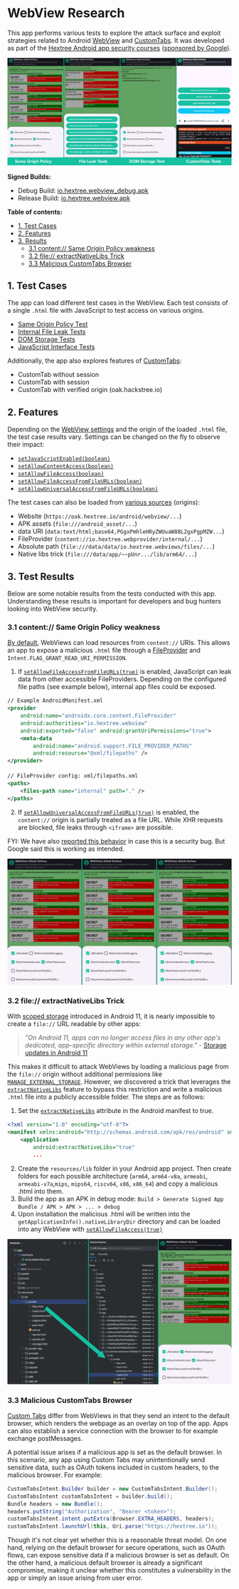# WebView Research

This app performs various tests to explore the attack surface and exploit strategies related to Android [WebView](https://developer.android.com/develop/ui/views/layout/webapps/webview) and [CustomTabs](https://developer.chrome.com/docs/android/custom-tabs/guide-get-started). It was developed as part of the [Hextree Android app security courses](https://app.hextree.io/map/android/android-webview) ([sponsored by Google](https://www.hextree.io/hextree-x-google)).


![Screenshots of different test pages](webview_tests.png)

**Signed Builds:**
- Debug Build: [io.hextree.webview_debug.apk](app/debug/io.hextree.webview_debug.apk)
- Release Build: [io.hextree.webview.apk](app/release/io.hextree.webview.apk)

**Table of contents:**

- [1. Test Cases](#1-test-cases)
- [2. Features](#2-features)
- [3. Results](#3-test-results)
    - [3.1 content:// Same Origin Policy weakness](#31-content-same-origin-policy-weakness)
    - [3.2 file:// extractNativeLibs Trick](#32-file-extractnativelibs-trick)
    - [3.3 Malicious CustomTabs Browser]()

## 1. Test Cases
The app can load different test cases in the WebView. Each test consists of a single `.html` file with JavaScript to test access on various origins.

- [Same Origin Policy Test](app/src/main/assets/origins.html)
- [Internal File Leak Tests](app/src/main/assets/files.html)
- [DOM Storage Tests](app/src/main/assets/storage.html)
- [JavaScript Interface Tests](app/src/main/assets/pwn.html)

Additionally, the app also explores features of [CustomTabs](https://developer.chrome.com/docs/android/custom-tabs/guide-get-started):

- CustomTab without session
- CustomTab with session
- CustomTab with verified origin (oak.hackstree.io)

## 2. Features

Depending on the [WebView settings](https://developer.android.com/reference/android/webkit/WebSettings) and the origin of the loaded `.html` file, the test case results vary. Settings can be changed on the fly to observe their impact:

- [`setJavaScriptEnabled(boolean)`](https://developer.android.com/reference/android/webkit/WebSettings#setJavaScriptEnabled(boolean))
- [`setAllowContentAccess(boolean)`](https://developer.android.com/reference/android/webkit/WebSettings#setAllowContentAccess(boolean))
- [`setAllowFileAccess(boolean)`](https://developer.android.com/reference/android/webkit/WebSettings#setAllowFileAccess(boolean))
- [`setAllowFileAccessFromFileURLs(boolean)`](https://developer.android.com/reference/android/webkit/WebSettings#setAllowFileAccessFromFileURLs(boolean))
- [`setAllowUniversalAccessFromFileURLs(boolean)`](https://developer.android.com/reference/android/webkit/WebSettings#setAllowUniversalAccessFromFileURLs(boolean))

The test cases can also be loaded from [various sources](https://github.com/hextreeio/android-webview-research/blob/main/app/src/main/java/io/hextree/webviews/activities/WebViewsTestActivity.java#L159) (origins):

- Website (`https://oak.hextree.io/android/webview/...`)
- APK assets (`file:///android_asset/...`)
- data URI (`data:text/html;base64,PGgxPmhleHRyZWUuaW88L2gxPgpMZW...`)
- FileProvider (`content://io.hextree.webprovider/internal/...`)
- Absolute path (`file:///data/data/io.hextree.webviews/files/...`)
- Native libs trick (`file:///data/app/~~pUnr.../lib/arm64/...`)

## 3. Test Results

Below are some notable results from the tests conducted with this app. Understanding these results is important for developers and bug hunters looking into WebView security.

### 3.1 content:// Same Origin Policy weakness

[By default](https://developer.android.com/reference/android/webkit/WebSettings#setAllowContentAccess(boolean)), WebViews can load resources from `content://` URIs. This allows an app to expose a malicious `.html` file through a [FileProvider](https://developer.android.com/reference/androidx/core/content/FileProvider) and `Intent.FLAG_GRANT_READ_URI_PERMISSION`.


1. If [`setAllowFileAccessFromFileURLs(true)`](https://developer.android.com/reference/android/webkit/WebSettings#setAllowFileAccessFromFileURLs(boolean)) is enabled, JavaScript can leak data from other accessible FileProviders. Depending on the configured file paths (see example below), internal app files could be exposed.
```xml
// Example AndroidManifest.xml
<provider
    android:name="androidx.core.content.FileProvider"
    android:authorities="io.hextree.webview"
    android:exported="false" android:grantUriPermissions="true">
    <meta-data
        android:name="android.support.FILE_PROVIDER_PATHS"
        android:resource="@xml/filepaths" />
</provider>

// FileProvider config: xml/filepaths.xml
<paths>
    <files-path name="internal" path="." />
</paths>
```
2. If [`setAllowUniversalAccessFromFileURLs(true)`](https://developer.android.com/reference/android/webkit/WebSettings#setAllowUniversalAccessFromFileURLs(boolean)) is enabled, the `content://` origin is partially treated as a file URL. While XHR requests are blocked, file leaks through `<iframe>` are possible.

FYI: We have also [reported this behavior](https://issuetracker.google.com/issues/387101937) in case this is a security bug. But Google said this is working as intended. 

![Screenshots of content:// SOP testcases](content_provider.png)

### 3.2 file:// extractNativeLibs Trick

With [scoped storage](https://developer.android.com/training/data-storage#scoped-storage) introduced in Android 11, it is nearly impossible to create a `file://` URL readable by other apps:

> *"On Android 11, apps can no longer access files in any other app's dedicated, app-specific directory within external storage."* - [Storage updates in Android 11](https://developer.android.com/about/versions/11/privacy/storage#other-app-specific-dirs)

This makes it difficult to attack WebViews by loading a malicious page from the `file://` origin without additional permissions like [`MANAGE_EXTERNAL_STORAGE`](https://developer.android.com/reference/android/Manifest.permission#MANAGE_EXTERNAL_STORAGE). However, we discovered a trick that leverages the [`extractNativeLibs`](https://developer.android.com/guide/topics/manifest/application-element#extractNativeLibs) feature to bypass this restriction and write a malicious `.html` file into a publicly accessible folder. The steps are as follows:

1. Set the [`extractNativeLibs`](https://developer.android.com/guide/topics/manifest/application-element#extractNativeLibs) attribute in the Android manifest to true.
```xml
<?xml version="1.0" encoding="utf-8"?>
<manifest xmlns:android="http://schemas.android.com/apk/res/android" xmlns:tools="http://schemas.android.com/tools">
    <application
        android:extractNativeLibs="true"
        ...
```
2. Create the `resources/lib` folder in your Android app project. Then create folders for each possible architecture (`arm64`, `arm64-v8a`, `armeabi`, `armeabi-v7a`,`mips`, `mips64`, `riscv64`, `x86`, `x86_64`) and copy a malicious .html into them.
3. Build the app as an APK in debug mode: `Build > Generate Signed App Bundle / APK > APK > ... > debug`
4. Upon installation the malicious .html will be written into the `getApplicationInfo().nativeLibraryDir` directory and can be loaded into any WebView with [`setAllowFileAccess(true)`](https://developer.android.com/reference/android/webkit/WebSettings#setAllowFileAccess(boolean))

![extractNativeLibs trick to write a public file](webview_native_trick.png)

### 3.3 Malicious CustomTabs Browser

[Custom Tabs](https://developer.chrome.com/docs/android/custom-tabs/guide-get-started) differ from WebViews in that they send an intent to the default browser, which renders the webpage as an overlay on top of the app. Apps can also establish a service connection with the browser to for example exchange postMessages.

A potential issue arises if a malicious app is set as the default browser. In this scenario, any app using Custom Tabs may unintentionally send sensitive data, such as OAuth tokens included in custom headers, to the malicious browser. For example:

```java
CustomTabsIntent.Builder builder = new CustomTabsIntent.Builder();
CustomTabsIntent customTabsIntent = builder.build();
Bundle headers = new Bundle();
headers.putString("Authorization", "Bearer <token>");
customTabsIntent.intent.putExtra(Browser.EXTRA_HEADERS, headers);
customTabsIntent.launchUrl(this, Uri.parse("https://hextree.io"));
```

Though it's not clear yet whether this is a reasonable threat model. On one hand, relying on the default browser for secure operations, such as OAuth flows, can expose sensitive data if a malicious browser is set as default. On the other hand, a malicious default browser is already a significant compromise, making it unclear whether this constitutes a vulnerability in the app or simply an issue arising from user error.
